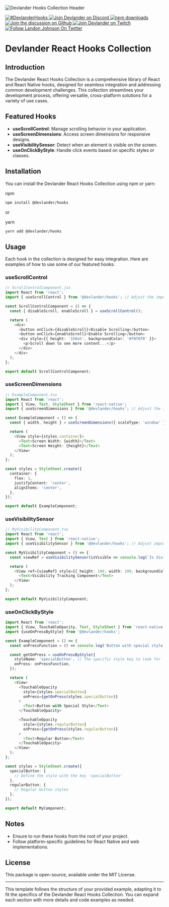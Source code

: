 ![Devlander Hooks Collection Header](https://github.com/Devlander-Software/hooks-collection/raw/main/media/images/react-hooks-github-cover.jpg)

<a href="https://twitter.com/intent/tweet?button_hashtag=devlanderhooks" target="_parent">
  <img alt="#DevlanderHooks" src="https://img.shields.io/twitter/url?color=%2308a0e9&label=DevlanderHooks&style=social&url=https%3A%2F%2Ftwitter.com%2Fintent%2Ftweet%3Fbutton_hashtag%DevlanderHooks">
</a>
<a href="https://bit.ly/devlander-discord-invite" target="_parent">
  <img alt="Join Devlander on Discord" src="https://img.shields.io/badge/Discord-Devlander-%235865F2" />
</a>

<a href="https://www.npmjs.com/package/@devlander/hooks" target="_parent">
  <img alt="npm downloads" src="https://img.shields.io/npm/dm/@devlander/hooks.svg" />
</a>

<a href="https://github.com/orgs/Devlander-Software/discussions">
  <img alt="Join the discussion on Github" src="https://img.shields.io/badge/Github%20Discussions%20%26%20Support-Chat%20now!-blue" />
</a>

<a href="https://bit.ly/devlander-twitch">
  <img alt="Join Devlander on Twitch" src="https://img.shields.io/twitch/status/devlander" />
</a>

<a href="https://bit.ly/landonwjohnson-on-twitter" target="_parent">
  <img alt="Follow Landon Johnson On Twitter" src="https://img.shields.io/twitter/follow/landonwjohnson.svg?style=social&label=Follow" />
</a> 

# Devlander React Hooks Collection

## Introduction

The Devlander React Hooks Collection is a comprehensive library of React and React Native hooks, designed for seamless integration and addressing common development challenges. This collection streamlines your development process, offering versatile, cross-platform solutions for a variety of use cases.

## Featured Hooks

- **useScrollControl**: Manage scrolling behavior in your application.
- **useScreenDimensions**: Access screen dimensions for responsive designs.
- **useVisibilitySensor**: Detect when an element is visible on the screen.
- **useOnClickByStyle**: Handle click events based on specific styles or classes.

## Installation

You can install the Devlander React Hooks Collection using npm or yarn:

npm
```bash
npm install @devlander/hooks
```

or

yarn
```bash
yarn add @devlander/hooks
```

## Usage

Each hook in the collection is designed for easy integration. Here are examples of how to use some of our featured hooks:

### useScrollControl
```typescript
// ScrollControlComponent.jsx
import React from 'react';
import { useScrollControl } from '@devlander/hooks'; // Adjust the import path as needed

const ScrollControlComponent = () => {
  const { disableScroll, enableScroll } = useScrollControl();

  return (
    <div>
      <button onClick={disableScroll}>Disable Scrolling</button>
      <button onClick={enableScroll}>Enable Scrolling</button>
      <div style={{ height: '150vh', backgroundColor: '#f0f0f0' }}>
        <p>Scroll down to see more content...</p>
      </div>
    </div>
  );
};

export default ScrollControlComponent;

```

### useScreenDimensions
```typescript
// ExampleComponent.tsx
import React from 'react';
import { View, Text, StyleSheet } from 'react-native';
import { useScreenDimensions } from '@devlander/hooks'; // Adjust the import path as needed

const ExampleComponent = () => {
  const { width, height } = useScreenDimensions({ scaleType: 'window' });

  return (
    <View style={styles.container}>
      <Text>Screen Width: {width}</Text>
      <Text>Screen Height: {height}</Text>
    </View>
  );
};

const styles = StyleSheet.create({
  container: {
    flex: 1,
    justifyContent: 'center',
    alignItems: 'center',
  },
});

export default ExampleComponent;

```

### useVisibilitySensor
```typescript
// MyVisibilityComponent.tsx
import React from 'react';
import { View, Text } from 'react-native';
import { useVisibilitySensor } from '@devlander/hooks'; // Adjust import path

const MyVisibilityComponent = () => {
  const viewRef = useVisibilitySensor(isVisible => console.log(`Is Visible: ${isVisible}`));

  return (
    <View ref={viewRef} style={{ height: 100, width: 100, backgroundColor: 'blue' }}>
      <Text>Visibility Tracking Component</Text>
    </View>
  );
};

export default MyVisibilityComponent;
```

### useOnClickByStyle
```typescript
import React from 'react';
import { View, TouchableOpacity, Text, StyleSheet } from 'react-native';
import {useOnPressByStyle} from '@devlander/hooks';

const ExampleComponent = () => {
  const onPressFunction = () => console.log('Button with special style pressed!');

  const getOnPress = useOnPressByStyle({
    styleName: 'specialButton', // The specific style key to look for
    onPress: onPressFunction,
  });

  return (
    <View>
      <TouchableOpacity
        style={styles.specialButton}
        onPress={getOnPress(styles.specialButton)}
      >
        <Text>Button with Special Style</Text>
      </TouchableOpacity>

      <TouchableOpacity
        style={styles.regularButton}
        onPress={getOnPress(styles.regularButton)}
      >
        <Text>Regular Button</Text>
      </TouchableOpacity>
    </View>
  );
};

const styles = StyleSheet.create({
  specialButton: {
    // Define the style with the key 'specialButton'
  },
  regularButton: {
    // Regular button styles
  },
});

export default MyComponent;

```

## Notes

- Ensure to run these hooks from the root of your project.
- Follow platform-specific guidelines for React Native and web implementations.

## License

This package is open-source, available under the MIT License.

---

This template follows the structure of your provided example, adapting it to fit the specifics of the Devlander React Hooks Collection. You can expand each section with more details and code examples as needed.